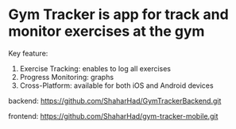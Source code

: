 # Gym Tracker is app for track and monitor exercises at the gym

Key feature:
1. Exercise Tracking: enables to log all exercises
2. Progress Monitoring: graphs
3. Cross-Platform: available for both iOS and Android devices

backend:
  https://github.com/ShaharHad/GymTrackerBackend.git

frontend:
  https://github.com/ShaharHad/gym-tracker-mobile.git
